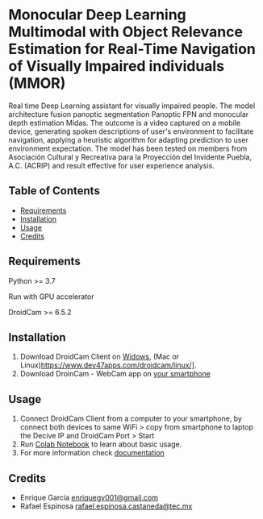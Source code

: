 # Monocular Deep Learning Multimodal with Object Relevance Estimation for Real-Time Navigation of Visually Impaired individuals (MMOR)
Real time Deep Learning assistant for visually impaired people. The model architecture fusion panoptic segmentation Panoptic FPN and monocular depth estimation Midas. The outcome is a video captured on a mobile device, generating spoken descriptions of user's environment to facilitate navigation, applying a heuristic algorithm for adapting prediction to user environment expectation. The model has been tested on members from Asociación Cultural y Recreativa para la Proyección del Invidente Puebla, A.C. (ACRIP) and result effective for user experience analysis.

## Table of Contents
- [Requirements](#Requirements)
- [Installation](#installation)
- [Usage](#usage)
- [Credits](#credits)
<!-- - [License](#license)
- [Badges](#badges)-->

## Requirements
  Python >= 3.7
  
  Run with GPU accelerator
  
  DroidCam >= 6.5.2
  
## Installation
1. Download DroidCam Client on [Widows](https://www.dev47apps.com/droidcam/windows/), (Mac or Linux)https://www.dev47apps.com/droidcam/linux/].
2. Download DroinCam - WebCam app on [your smartphone](https://www.dev47apps.com/)
   
<!-- -->

## Usage
1. Connect DroidCam Client from a computer to your smartphone, by connect both devices to same WiFi > copy from smartphone to laptop the Decive IP and DroidCam Port > Start
2. Run [Colab Notebook](https://colab.research.google.com/drive/1OOsR4P0-gFLwfMYOtO4S5ga_LHOsWUo6?usp=sharing) to learn about basic usage.
3. For more information check [documentation](https://github.com/enriquegv001/depth_and_det_visual_impair/blob/main/documentation.md)
   
## Credits

- Enrique García enriquegv001@gmail.com
- Rafael Espinosa rafael.espinosa.castaneda@tec.mx

<!--## License

This project is licensed under the [License Name] License - see the [LICENSE](LICENSE) file for details.


## Badges

[![License](https://img.shields.io/badge/License-[License Code]-blue.svg)](LICENSE)
-->

